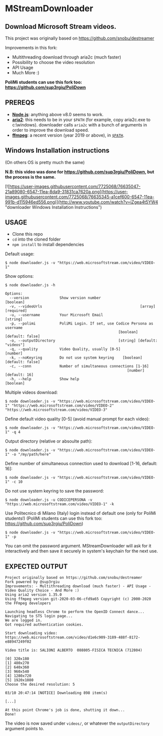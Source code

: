 # MStreamDownloader

## Download Microsoft Stream videos.

This project was originally based on https://github.com/snobu/destreamer

Improvements in this fork:
 - Multithreading download through aria2c (much faster)
 - Possibility to choose the video resolution
 - API Usage
 - Much More :)

**PoliMi students can use this fork too: https://github.com/sup3rgiu/PoliDown**


## PREREQS

* [**Node.js**](https://nodejs.org/it/download/): anything above v8.0 seems to work.
* [**aria2**](https://github.com/aria2/aria2/releases): this needs to be in your `$PATH` (for example, copy aria2c.exe to c:\windows). downloader calls `aria2c` with a bunch of arguments in order to improve the download speed.
* [**ffmpeg**](https://www.ffmpeg.org/download.html): a recent version (year 2019 or above), in [`$PATH`](https://www.thewindowsclub.com/how-to-install-ffmpeg-on-windows-10).

## Windows Installation instructions
(On others OS is pretty much the same)

**N.B: this video was done for https://github.com/sup3rgiu/PoliDown, but the process is the same.**

[![https://user-images.githubusercontent.com/7725068/76635047-21a89080-6547-11ea-8da9-31831ca7620a.png](https://user-images.githubusercontent.com/7725068/76635345-a1cef600-6547-11ea-991b-d115946ed556.png)](http://www.youtube.com/watch?v=iZgea4t5YW4 "downloader Windows Installation Instructions")


## USAGE

* Clone this repo
* `cd` into the cloned folder
* `npm install` to install dependencies

Default usage:
```
$ node downloader.js -v "https://web.microsoftstream.com/video/VIDEO-1"
```

Show options:
```
$ node downloader.js -h

Options:
  --version              Show version number                           [boolean]
  -v, --videoUrls                                             [array] [required]
  -u, --username         Your Microsoft Email                           [string]
  -p, --polimi           PoliMi Login. If set, use Codice Persona as username
                                                    [boolean] [default: false]
  -o, --outputDirectory                             [string] [default: "videos"]
  -q, --quality          Video Quality, usually [0-5]                   [number]
  -k, --noKeyring        Do not use system keyring    [boolean] [default: false]
  -c, --conn             Number of simultaneous connections [1-16]
                                                        [number] [default: 16]
  -h, --help             Show help                                     [boolean]
```

Multiple videos download:
```
$ node downloader.js -v "https://web.microsoftstream.com/video/VIDEO-1" "https://web.microsoftstream.com/video/VIDEO-2" "https://web.microsoftstream.com/video/VIDEO-3"
```

Define default video quality [0-5] (avoid manual prompt for each video):
```
$ node downloader.js -v "https://web.microsoftstream.com/video/VIDEO-1" -q 4
```

Output directory (relative or absoulte path):
```
$ node downloader.js -v "https://web.microsoftstream.com/video/VIDEO-1" -o "/my/path/here"
```

Define number of simultaneous connection used to download [1-16, default: 16]:
```
$ node downloader.js -v "https://web.microsoftstream.com/video/VIDEO-1" -c 10
```

Do not use system keyring to save the password:
```
$ node downloader.js -u CODICEPERSONA -v "https://web.microsoftstream.com/video/VIDEO-1" -k
```

Use Politecnico di Milano (Italy) login instead of default one (only for PoliMi students!)
(PoliMi students can use this fork too: https://github.com/sup3rgiu/PoliDown)
```
$ node downloader.js -v "https://web.microsoftstream.com/video/VIDEO-1" -p
```


You can omit the password argument. MStreamDownloader will ask for it interactively and then save it securely in system's keychain for the next use.

## EXPECTED OUTPUT

```
Project originally based on https://github.com/snobu/destreamer
Fork powered by @sup3rgiu
Improvements: - Multithreading download (much faster) - API Usage - Video Quality Choice - And More :)
Using aria2 version 1.35.0
Using ffmpeg version git-2020-03-06-cfd9a65 Copyright (c) 2000-2020 the FFmpeg developers

Launching headless Chrome to perform the OpenID Connect dance...
Navigating to STS login page...
We are logged in.
Got required authentication cookies.

Start downloading video: https://web.microsoftstream.com/video/d1e6c909-3189-488f-8172-e88947249f02

Video title is: SALIONI ALBERTO  088805-FISICA TECNICA (712804)

[0] 320x180
[1] 480x270
[2] 640x360
[3] 960x540
[4] 1280x720
[5] 1920x1080
Choose the desired resolution: 5

03/10 20:47:14 [NOTICE] Downloading 898 item(s)

[...]

At this point Chrome's job is done, shutting it down...
Done!
```

The video is now saved under `videos/`, or whatever the `outputDirectory` argument points to.
